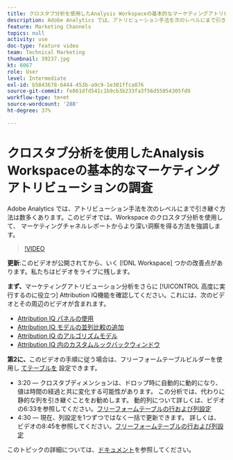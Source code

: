 ```yaml
---
title: クロスタブ分析を使用したAnalysis Workspaceの基本的なマーケティングアトリビューションの調査
description: Adobe Analytics では、アトリビューション手法を次のレベルにまで引き継ぐ方法は数多くあります。このビデオでは、Workspace のクロスタブ分析を使用して、 マーケティングチャネルレポートからより深い洞察を得る方法を強調します。
feature: Marketing Channels
topics: null
activity: use
doc-type: feature video
team: Technical Marketing
thumbnail: 39237.jpg
kt: 6067
role: User
level: Intermediate
exl-id: b5843678-6444-453b-a9c9-1e301ffca876
source-git-commit: fe861dfd541c1b9cb3b233fa3f56d55054305fd9
workflow-type: tm+mt
source-wordcount: '288'
ht-degree: 37%

---
```


# クロスタブ分析を使用したAnalysis Workspaceの基本的なマーケティングアトリビューションの調査

Adobe Analytics では、アトリビューション手法を次のレベルにまで引き継ぐ方法は数多くあります。このビデオでは、Workspace のクロスタブ分析を使用して、 マーケティングチャネルレポートからより深い洞察を得る方法を強調します。

>[!VIDEO](https://video.tv.adobe.com/v/39237/?quality=12&learn=on)

**更新**:このビデオが公開されてから、いく [!DNL Workspace] つかの改善点があります。私たちはビデオをライブに残します。

**まず、**&#x200B;マーケティングアトリビューション分析をさらに [!UICONTROL 高度に実行するのに役立つ] Attribution IQ機能を確認してください。これには、次のビデオとその周辺のビデオが含まれます。

* [Attribution IQ パネルの使用](using-the-attribution-iq-panel.md)
* [Attribution IQ モデルの並列比較の追加](adding-side-by-side-comparisons-of-attribution-iq-models.md)
* [Attribution IQ のアルゴリズムモデル](algorithmic-model-in-attribution-iq.md)
* [Attribution IQ 内のカスタムルックバックウィンドウ](custom-lookback-windows-in-attribution-iq.md)

**第2に、**&#x200B;このビデオの手順に従う場合は、フリーフォームテーブルビルダーを使用し [てテーブルを](../building-freeform-tables/using-the-freeform-table-builder-in-analysis-workspace.md) 設定できます。

* 3:20 — クロスタブディメンションは、ドロップ時に自動的に動的になり、値は時間の経過と共に変化する可能性があります。 この分析では、代わりに静的な列を引き継ぐことをお勧めします。 動的列について詳しくは、ビデオの6:33を参照してください。[フリーフォームテーブルの行および列設定](../building-freeform-tables/row-and-column-settings-in-freeform-tables.md)
* 4:30 — 現在、列設定を1つずつではなく一括で更新できます。 詳しくは、ビデオの8:45を参照してください。[フリーフォームテーブルの行および列設定](../building-freeform-tables/row-and-column-settings-in-freeform-tables.md)


このトピックの詳細については、[ドキュメント](https://experienceleague.adobe.com/docs/analytics/analyze/analysis-workspace/attribution/models.html?lang=ja)を参照してください。

